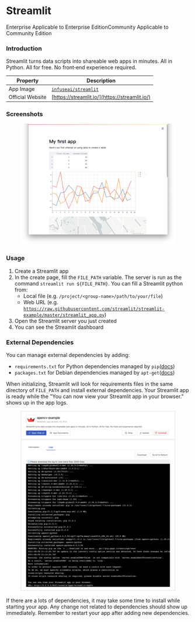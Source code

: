 # Streamlit

Enterprise Applicable to Enterprise EditionCommunity Applicable to Community Edition

### Introduction

Streamlit turns data scripts into shareable web apps in minutes. All in Python. All for free. No front‑end experience required.

| Property         | Description                                                         |
| ---------------- | ------------------------------------------------------------------- |
| App Image        | [`infuseai/streamlit`](https://hub.docker.com/r/infuseai/streamlit) |
| Official Website | [https://streamlit.io/](https://streamlit.io/)                      |

### Screenshots

<figure><img src="../../../../.gitbook/assets/primehub-app-builtin-streamlit (1).png" alt=""><figcaption></figcaption></figure>

### Usage

1. Create a Streamlit app
2. In the create page, fill the `FILE_PATH` variable. The server is run as the command `streamlit run ${FILE_PATH}`. You can fill a Streamlit python from:
   * Local file (e.g. `/project/<group-name>/path/to/your/file`)
   * Web URL (e.g. [`https://raw.githubusercontent.com/streamlit/streamlit-example/master/streamlit_app.py`](https://raw.githubusercontent.com/streamlit/streamlit-example/master/streamlit\_app.py))
3. Open the Streamlit server you just created
4. You can see the Streamlit dashboard

### External Dependencies

You can manage external dependencies by adding:

* `requirements.txt` for Python dependencies managed by `pip`([docs](https://pip.pypa.io/en/stable/user\_guide/))
* `packages.txt` for Debian dependencies managed by `apt-get`([docs](https://linux.die.net/man/8/apt-get))

When initializing, Streamlit will look for requirements files in the same directory of `FILE_PATH` and install external dependencies. Your Streamlit app is ready while the "You can now view your Streamlit app in your browser." shows up in the app logs.

<figure><img src="../../../../.gitbook/assets/primehub-app-builtin-streamlit-opencv-example.png" alt=""><figcaption></figcaption></figure>

If there are a lots of dependencies, it may take some time to install while starting your app. Any change not related to dependencies should show up immediately. Remember to restart your app after adding new dependencies.
